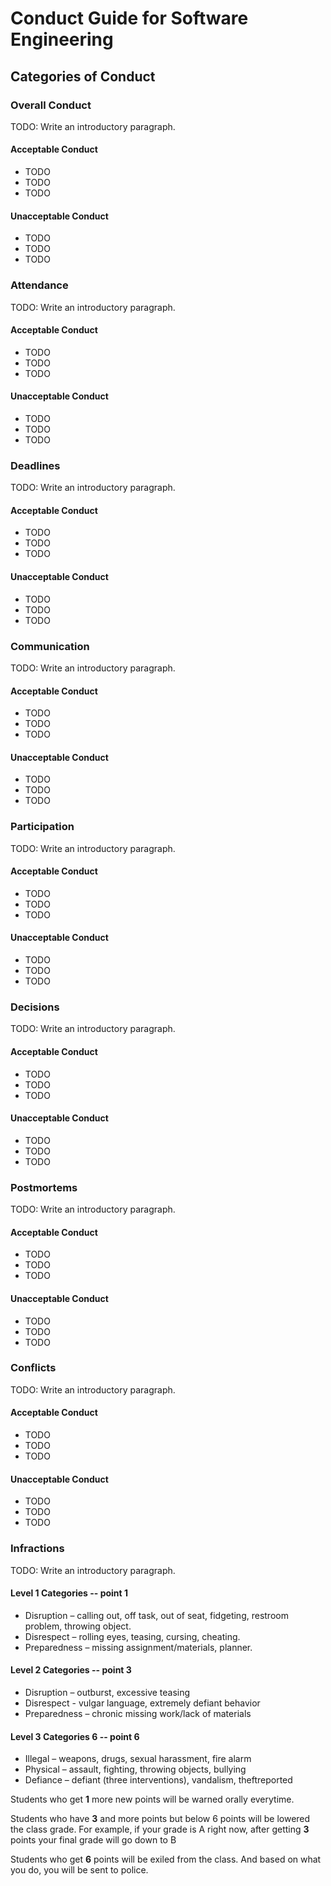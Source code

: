 # Conduct Guide for Software Engineering

## Categories of Conduct

### Overall Conduct

TODO: Write an introductory paragraph.

#### Acceptable Conduct

- TODO
- TODO
- TODO

#### Unacceptable Conduct

- TODO
- TODO
- TODO

### Attendance

TODO: Write an introductory paragraph.

#### Acceptable Conduct

- TODO
- TODO
- TODO

#### Unacceptable Conduct

- TODO
- TODO
- TODO

### Deadlines

TODO: Write an introductory paragraph.

#### Acceptable Conduct

- TODO
- TODO
- TODO

#### Unacceptable Conduct

- TODO
- TODO
- TODO

### Communication

TODO: Write an introductory paragraph.

#### Acceptable Conduct

- TODO
- TODO
- TODO

#### Unacceptable Conduct

- TODO
- TODO
- TODO

### Participation

TODO: Write an introductory paragraph.

#### Acceptable Conduct

- TODO
- TODO
- TODO

#### Unacceptable Conduct

- TODO
- TODO
- TODO

### Decisions

TODO: Write an introductory paragraph.

#### Acceptable Conduct

- TODO
- TODO
- TODO

#### Unacceptable Conduct

- TODO
- TODO
- TODO

### Postmortems

TODO: Write an introductory paragraph.

#### Acceptable Conduct

- TODO
- TODO
- TODO

#### Unacceptable Conduct

- TODO
- TODO
- TODO

### Conflicts

TODO: Write an introductory paragraph.

#### Acceptable Conduct

- TODO
- TODO
- TODO

#### Unacceptable Conduct

- TODO
- TODO
- TODO

### Infractions

TODO: Write an introductory paragraph.

#### Level 1 Categories -- point 1

- Disruption – calling out, off task, out of seat, fidgeting, restroom
problem, throwing object.
- Disrespect – rolling eyes, teasing, cursing, cheating.
- Preparedness – missing assignment/materials, planner.

#### Level 2 Categories -- point 3

- Disruption – outburst, excessive teasing
- Disrespect - vulgar language, extremely defiant behavior
- Preparedness – chronic missing work/lack of materials

#### Level 3 Categories 6 -- point 6
- Illegal – weapons, drugs, sexual harassment, fire alarm
- Physical – assault, fighting, throwing objects, bullying
- Defiance – defiant (three interventions), vandalism, theftreported


Students who get **1** more new points will be warned orally everytime. 

Students who have **3** and more points but below 6 points will be lowered the class grade. For example, if your grade is A right now, after getting **3** points your final grade will go down to B 

Students who get **6** points will be exiled from the class. And based on what you do, you will be sent to police.
